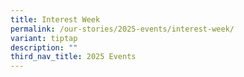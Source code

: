 ```yaml
---
title: Interest Week
permalink: /our-stories/2025-events/interest-week/
variant: tiptap
description: ""
third_nav_title: 2025 Events
---
```

<p></p>